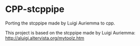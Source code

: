 # CPP-stcppipe
Porting the stcppipe made by Luigi Auriemma to cpp.

This project is based on the stcppipe made by Luigi Auriemma: http://aluigi.altervista.org/mytoolz.htm
